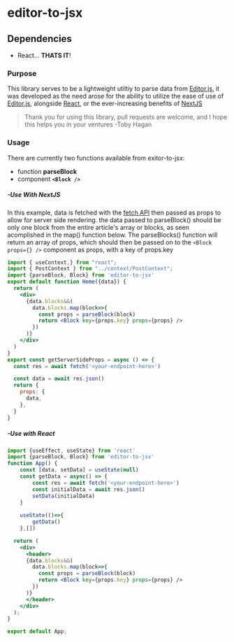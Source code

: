 # editor-to-jsx

## Dependencies
- React... __THATS IT__!
 
### Purpose 
This library serves to be a lightweight utiltiy to parse data from [Editor.js](https://github.com/codex-team/editor.js), it was developed as the need arose for the ability to utilize the ease of use of [Editor.js](https://github.com/codex-team/editor.js), alongside [React](https://github.com/facebook/react), or the ever-increasing benefits of [NextJS](https://github.com/vercel/next.js)
> Thank you for using this library, pull requests are welcome, and I hope this helps you in your ventures
 > -Toby Hagan 

### Usage
There are currently two functions available from exitor-to-jsx:

- function __parseBlock__
- component __`<Block />`__
##### -Use With NextJS
 
 In this example, data is fetched with the [fetch API](https://) then passed as props to allow for server side rendering. the data passed to parseBlock() should be only one block from the entire article's array or blocks, as seen acomplished in the map() function below. The parseBlocks() function will return an array of props, which should then be passed on to the `<Block props={} />` component as props, with a key of props.key
```jsx
import { useContext,} from "react";
import { PostContext } from "../context/PostContext";
import {parseBlock, Block} from 'editor-to-jsx'
export default function Home({data}) {
  return (
    <div>
      {data.blocks&&(
        data.blocks.map(block=>{
          const props = parseBlock(block)
          return <Block key={props.key} props={props} />
        })
      )}
    </div>
  )
}
export const getServerSideProps = async () => {
  const res = await fetch('<your-endpoint-here>')

  const data = await res.json()
  return {
    props: {
      data,
    },
  }
}

```
##### -Use with React

```jsx
import {useEffect, useState} from 'react'
import {parseBlock, Block} from 'editor-to-jsx'
function App() {
    const [data, setData] = useState(null)
    const getData = async() => {
        const res = await fetch('<your-endpoint-here>')
        const initialData = await res.json()
        setData(initialData)
    }
    
    useState(()=>{
        getData()
    },[])

  return (
    <div>
      <header>
      {data.blocks&&(
        data.blocks.map(block=>{
          const props = parseBlock(block)
          return <Block key={props.key} props={props} />
        })
      )}
      </header>
    </div>
  );
}

export default App;

```
